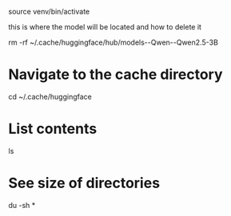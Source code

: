 source venv/bin/activate

this is where the model will be located and how to delete it

rm -rf ~/.cache/huggingface/hub/models--Qwen--Qwen2.5-3B

# Navigate to the cache directory

cd ~/.cache/huggingface

# List contents

ls

# See size of directories

du -sh \*

